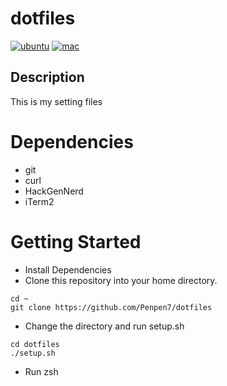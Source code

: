 # dotfiles
[![ubuntu](https://github.com/Penpen7/dotfiles/actions/workflows/ubuntu.yml/badge.svg)](https://github.com/Penpen7/dotfiles/actions/workflows/ubuntu.yml)
[![mac](https://github.com/Penpen7/dotfiles/actions/workflows/mac.yml/badge.svg)](https://github.com/Penpen7/dotfiles/actions/workflows/mac.yml)
## Description
This is my setting files

# Dependencies
- git
- curl
- HackGenNerd
- iTerm2

# Getting Started
- Install Dependencies
- Clone this repository into your home directory.
```
cd ~
git clone https://github.com/Penpen7/dotfiles
```
- Change the directory and run setup.sh
```
cd dotfiles
./setup.sh
```
- Run zsh
